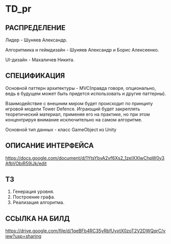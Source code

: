 # TD_pr

## РАСПРЕДЕЛЕНИЕ

Лидер - Шуняев Александр.

Алгоритмика и геймдизайн - Шуняев Александр и Борис Алексеенко.

UI-дизайн - Махаличев Никита.


## СПЕЦИФИКАЦИЯ

Основной паттерн архитектуры - MVC(правда говоря, опционально, ведь в будущем может быть придется использовать и другие паттерны).

Взаимодействие с внешним миром будет происходит по принципу игровой модели Tower Defence. Играющий будет закреплять теоретический материал, применяя его на практике, но при этом концентрируя внимание исключительно на самом алгоритме. 

Основной тип данных - класс GameObject из Unity

## ОПИСАНИЕ ИНТЕРФЕЙСА

https://docs.google.com/document/d/1YtsYbyA2vf6Xs2_1zeIXXIwChpW0y3AfbVObiR59iJk/edit

## ТЗ

1. Генерация уровня.
2. Построение графа. 
3. Реализация алгоритма.

## ССЫЛКА НА БИЛД

https://drive.google.com/file/d/1qeBFb4RC35yRbfUyxtX0zoT2V2DWQqrC/view?usp=sharing
